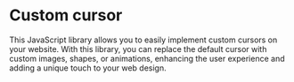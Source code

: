 # Custom cursor
This JavaScript library allows you to easily implement custom cursors on your website. With this library, you can replace the default cursor with custom images, shapes, or animations, enhancing the user experience and adding a unique touch to your web design.